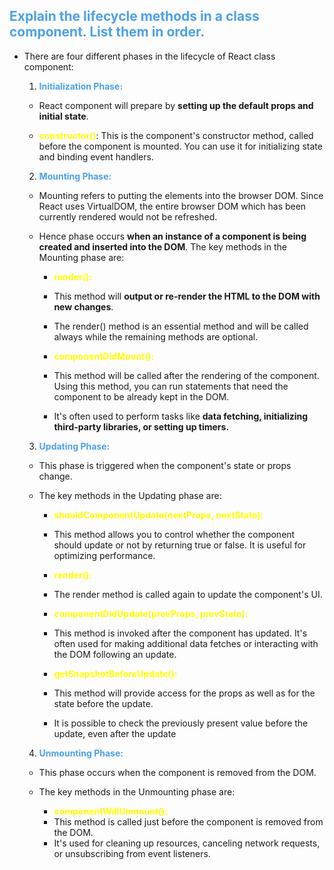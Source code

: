 ## **<span style="color: rgb(77, 161, 230);">Explain the lifecycle methods in a class component. List them in order.</span>**

- There are four different phases in the lifecycle of React class component:

  1. **<span style="color: rgb(77, 161, 230);">Initialization Phase:</span>**

  - React component will prepare by **setting up the default props and initial state**.

  - **<span style="color: yellow">constructor()</span>**: This is the component's constructor method, called before the component is mounted. You can use it for initializing state and binding event handlers.

  2. **<span style="color: rgb(77, 161, 230);">Mounting Phase:</span>**

  - Mounting refers to putting the elements into the browser DOM. Since React uses VirtualDOM, the entire browser DOM which has been currently rendered would not be refreshed.

  - Hence phase occurs **when an instance of a component is being created and inserted into the DOM**.
    The key methods in the Mounting phase are:

    - **<span style="color: yellow">render():</span>**

    - This method will **output or re-render the HTML to the DOM with new changes**.
    - The render() method is an essential method and will be called always while the remaining methods are optional.

    - **<span style="color: yellow">componentDidMount():</span>**

    - This method will be called after the rendering of the component. Using this method, you can run statements that need the component to be already kept in the DOM.

    - It's often used to perform tasks like **data fetching, initializing third-party libraries, or setting up timers.**

  3.  **<span style="color: rgb(77, 161, 230);">Updating Phase:</span>**

  - This phase is triggered when the component's state or props change.
  - The key methods in the Updating phase are:

    - **<span style="color: yellow">shouldComponentUpdate(nextProps, nextState):</span>**
    - This method allows you to control whether the component should update or not by returning true or false. It is useful for optimizing performance.

    - **<span style="color: yellow">render():</span>**
    - The render method is called again to update the component's UI.

    - **<span style="color: yellow">componentDidUpdate(prevProps, prevState):</span>**
    - This method is invoked after the component has updated. It's often used for making additional data fetches or interacting with the DOM following an update.

    - **<span style="color: yellow">getSnapshotBeforeUpdate():</span>**
    - This method will provide access for the props as well as for the state before the update.
    - It is possible to check the previously present value before the update, even after the update

  4.  **<span style="color: rgb(77, 161, 230);">Unmounting Phase:</span>**

  - This phase occurs when the component is removed from the DOM.
  - The key methods in the Unmounting phase are:

    - **<span style="color: yellow">componentWillUnmount():</span>**
    - This method is called just before the component is removed from the DOM.
    - It's used for cleaning up resources, canceling network requests, or unsubscribing from event listeners.
